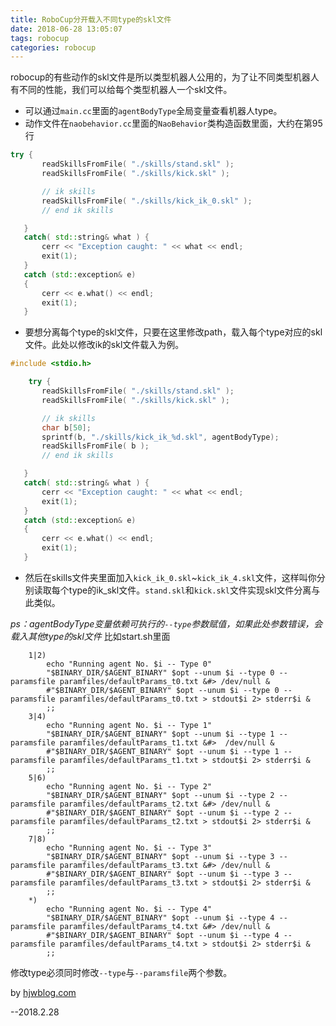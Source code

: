 ```yaml
---
title: RoboCup分开载入不同type的skl文件
date: 2018-06-28 13:05:07
tags: robocup
categories: robocup
---
```



robocup的有些动作的skl文件是所以类型机器人公用的，为了让不同类型机器人有不同的性能，我们可以给每个类型机器人一个skl文件。

* 可以通过`main.cc`里面的`agentBodyType`全局变量查看机器人type。
* 动作文件在`naobehavior.cc`里面的`NaoBehavior`类构造函数里面，大约在第95行
 ```c++
 try {
        readSkillsFromFile( "./skills/stand.skl" );
        readSkillsFromFile( "./skills/kick.skl" );

        // ik skills
        readSkillsFromFile( "./skills/kick_ik_0.skl" );
        // end ik skills

    }
    catch( std::string& what ) {
        cerr << "Exception caught: " << what << endl;
        exit(1);
    }
    catch (std::exception& e)
    {
        cerr << e.what() << endl;
        exit(1);
    }
 ```
* 要想分离每个type的skl文件，只要在这里修改path，载入每个type对应的skl文件。此处以修改ik的skl文件载入为例。
 ```c++
 #include <stdio.h>
 ```
 ```c++
     try {
        readSkillsFromFile( "./skills/stand.skl" );
        readSkillsFromFile( "./skills/kick.skl" );

        // ik skills
        char b[50];
        sprintf(b, "./skills/kick_ik_%d.skl", agentBodyType);
        readSkillsFromFile( b );
        // end ik skills

    }
    catch( std::string& what ) {
        cerr << "Exception caught: " << what << endl;
        exit(1);
    }
    catch (std::exception& e)
    {
        cerr << e.what() << endl;
        exit(1);
    }
 ```

* 然后在skills文件夹里面加入`kick_ik_0.skl`~`kick_ik_4.skl`文件，这样叫你分别读取每个type的ik_skl文件。`stand.skl`和`kick.skl`文件实现skl文件分离与此类似。

*ps：agentBodyType变量依赖可执行的`--type`参数赋值，如果此处参数错误，会载入其他type的skl文件*
比如start.sh里面
```
	1|2)
	    echo "Running agent No. $i -- Type 0"
	    "$BINARY_DIR/$AGENT_BINARY" $opt --unum $i --type 0 --paramsfile paramfiles/defaultParams_t0.txt &#> /dev/null &
	    #"$BINARY_DIR/$AGENT_BINARY" $opt --unum $i --type 0 --paramsfile paramfiles/defaultParams_t0.txt > stdout$i 2> stderr$i &
	    ;;
	3|4)
	    echo "Running agent No. $i -- Type 1"
	    "$BINARY_DIR/$AGENT_BINARY" $opt --unum $i --type 1 --paramsfile paramfiles/defaultParams_t1.txt &#>  /dev/null &
	    #"$BINARY_DIR/$AGENT_BINARY" $opt --unum $i --type 1 --paramsfile paramfiles/defaultParams_t1.txt > stdout$i 2> stderr$i &
	    ;;
	5|6)
	    echo "Running agent No. $i -- Type 2"
	    "$BINARY_DIR/$AGENT_BINARY" $opt --unum $i --type 2 --paramsfile paramfiles/defaultParams_t2.txt &#> /dev/null &
	    #"$BINARY_DIR/$AGENT_BINARY" $opt --unum $i --type 2 --paramsfile paramfiles/defaultParams_t2.txt > stdout$i 2> stderr$i &
	    ;;
	7|8)
	    echo "Running agent No. $i -- Type 3"
	    "$BINARY_DIR/$AGENT_BINARY" $opt --unum $i --type 3 --paramsfile paramfiles/defaultParams_t3.txt &#> /dev/null &
	    #"$BINARY_DIR/$AGENT_BINARY" $opt --unum $i --type 3 --paramsfile paramfiles/defaultParams_t3.txt > stdout$i 2> stderr$i &
	    ;;
	*)
	    echo "Running agent No. $i -- Type 4"
	    "$BINARY_DIR/$AGENT_BINARY" $opt --unum $i --type 4 --paramsfile paramfiles/defaultParams_t4.txt &#> /dev/null &
	    #"$BINARY_DIR/$AGENT_BINARY" $opt --unum $i --type 4 --paramsfile paramfiles/defaultParams_t4.txt > stdout$i 2> stderr$i &
	    ;;
```
修改type必须同时修改`--type`与`--paramsfile`两个参数。

by [hjwblog.com](http://hjwblog.com) 

--2018.2.28